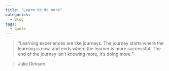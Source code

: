 ```yaml
---
title: "Learn to do more"
categories:
  - Blog
tags:
  - quote
---
```


>  “Learning experiences are like journeys. The journey starts where the learning is now, and ends where the learner is more successful. The end of the journey isn’t knowing more, it’s doing more.”


>   Julie Dirksen
